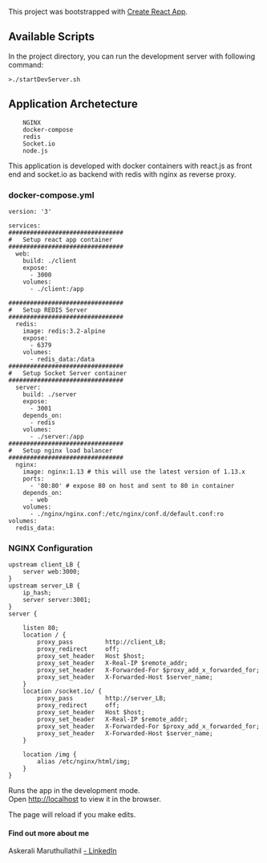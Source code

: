 This project was bootstrapped with [Create React App](https://github.com/facebook/create-react-app).

## Available Scripts

In the project directory, you can run the development server with following command:

	>./startDevServer.sh

## Application Archetecture
```
	NGINX
	docker-compose
	redis
	Socket.io
	node.js
```
This application is developed with docker containers with react.js as front end and socket.io as backend with redis with nginx as reverse proxy.
### docker-compose.yml
```
version: '3'

services:
################################
#   Setup react app container
################################
  web:
    build: ./client
    expose:
      - 3000
    volumes:
      - ./client:/app

################################
#   Setup REDIS Server
################################
  redis:
    image: redis:3.2-alpine
    expose:
      - 6379
    volumes:
      - redis_data:/data
################################
#   Setup Socket Server container
################################
  server:
    build: ./server
    expose:
      - 3001
    depends_on: 
      - redis
    volumes:
      - ./server:/app
################################
#   Setup nginx load balancer
################################
  nginx:
    image: nginx:1.13 # this will use the latest version of 1.13.x
    ports:
      - '80:80' # expose 80 on host and sent to 80 in container
    depends_on: 
      - web
    volumes:
      - ./nginx/nginx.conf:/etc/nginx/conf.d/default.conf:ro
volumes:  
  redis_data:

```
### NGINX Configuration
```
upstream client_LB {
	server web:3000;
}
upstream server_LB {
	ip_hash;
	server server:3001;
}
server {

	listen 80;
	location / {
		proxy_pass         http://client_LB;
		proxy_redirect     off;
		proxy_set_header   Host $host;
		proxy_set_header   X-Real-IP $remote_addr;
		proxy_set_header   X-Forwarded-For $proxy_add_x_forwarded_for;
		proxy_set_header   X-Forwarded-Host $server_name;
	}
	location /socket.io/ {
		proxy_pass         http://server_LB;
		proxy_redirect     off;
		proxy_set_header   Host $host;
		proxy_set_header   X-Real-IP $remote_addr;
		proxy_set_header   X-Forwarded-For $proxy_add_x_forwarded_for;
		proxy_set_header   X-Forwarded-Host $server_name;
    }
	
	location /img {
		alias /etc/nginx/html/img;
	}
}

```

Runs the app in the development mode.<br>
Open [http://localhost](http://localhost) to view it in the browser.

The page will reload if you make edits.<br>


#### Find out more about me

Askerali Maruthullathil [ - LinkedIn](http://linkedin.com/in/askeralim) 